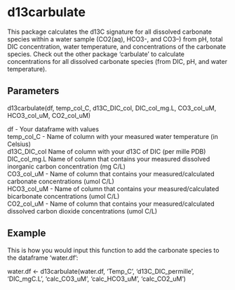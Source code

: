 
# d13carbulate

This package calculates the d13C signature for all dissolved carbonate
species within a water sample (CO2(aq), HCO3-, and CO3–) from pH, total
DIC concentration, water temperature, and concentrations of the
carbonate species. Check out the other package ‘carbulate’ to calculate
concentrations for all dissolved carbonate species (from DIC, pH, and
water temperature).

## Parameters

d13carbulate(df, temp\_col\_C, d13C\_DIC\_col, DIC\_col\_mg.L,
CO3\_col\_uM, HCO3\_col\_uM, CO2\_col\_uM)

df - Your dataframe with values  
temp\_col\_C - Name of column with your measured water temperature (in
Celsius)  
d13C\_DIC\_col Name of column with your d13C of DIC (per mille PDB)  
DIC\_col\_mg.L Name of column that contains your measured dissolved
inorganic carbon concentration (mg C/L)  
CO3\_col\_uM - Name of column that contains your measured/calculated
carbonate concentrations (umol C/L)  
HCO3\_col\_uM - Name of column that contains your measured/calculated
bicarbonate concentrations (umol C/L)  
CO2\_col\_uM - Name of column that contains your measured/calculated
dissolved carbon dioxide concentrations (umol C/L)

## Example

This is how you would input this function to add the carbonate species
to the dataframe ‘water.df’:

water.df \<- d13carbulate(water.df, ‘Temp\_C’, ‘d13C\_DIC\_permille’,
‘DIC\_mgC.L’, ‘calc\_CO3\_uM’, ‘calc\_HCO3\_uM’, ‘calc\_CO2\_uM’)
